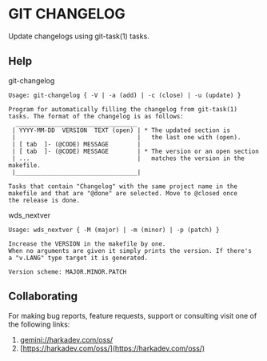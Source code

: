GIT CHANGELOG
=============

Update changelogs using git-task(1) tasks.

## Help

git-changelog

    Usage: git-changelog { -V | -a (add) | -c (close) | -u (update) }
    
    Program for automatically filling the changelog from git-task(1)
    tasks. The format of the changelog is as follows:
      __________________________________
     | YYYY-MM-DD  VERSION  TEXT (open) | * The updated section is 
     |                                  |   the last one with (open).
     | [ tab  ]- (@CODE) MESSAGE        | 
     | [ tab  ]- (@CODE) MESSAGE        | * The version or an open section
     | ...                              |   matches the version in the makefile.
     |__________________________________|
    
    Tasks that contain "Changelog" with the same project name in the
    makefile and that are "@done" are selected. Move to @closed once
    the release is done.

wds_nextver

    Usage: wds_nextver { -M (major) | -m (minor) | -p (patch) }
    
    Increase the VERSION in the makefile by one.
    When no arguments are given it simply prints the version. If there's
    a "v.LANG" type target it is generated.
    
    Version scheme: MAJOR.MINOR.PATCH

## Collaborating

For making bug reports, feature requests, support or consulting visit
one of the following links:

1. [gemini://harkadev.com/oss/](gemini://harkadev.com/oss/)
2. [https://harkadev.com/oss/](https://harkadev.com/oss/)

